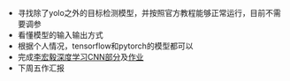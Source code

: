 - 寻找除了yolo之外的目标检测模型，并按照官方教程能够正常运行，目前不需要调参
- 看懂模型的输入输出方式
- 根据个人情况，tensorflow和pytorch的模型都可以
- 完成[李宏毅深度学习CNN部分](https://www.bilibili.com/video/BV1JE411g7XF?p=17)及[作业](http://speech.ee.ntu.edu.tw/~tlkagk/courses_ML20.html)
- 下周五作汇报